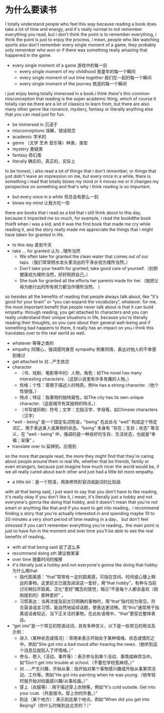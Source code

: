 # 为什么要读书

I totally understand people who feel this way because reading a book does take a lot of time and energy, and it's really normal to not remember everything you read, but i don't think the point is to remember everything, i think the point is just to enjoy the process, i mean, people who like watching sports also don't remember every single moment of a game, they probably only remember who won or if there was something really amazing that happened in the game.
* every single moment of a game 游戏中的每一刻
  * every single moment of my childhood 我童年的每一个瞬间
  * every single moment of out time together 我们在一起的每一个瞬间
  * every single moment of the journey  旅途的每一个瞬间

i just enjoy being totally immersed in a book.i think there's this common misconception that reading is the super academic thing, which of course it totally can be.there are a lot of classics to learn from, but there are also many other genre like romance, mystery, fantasy or literally anything else that you can read just for fun.	
* be immersed in  沉浸于
* misconceptions  误解，错误观念
* academic 学术的
* genre （文学 艺术 音乐等）种类，类型
* mystery 悬疑类
* fantasy 奇幻类
* literally 确实的，真正的，实际上

to be honest, i also read a lot of things that i don't remember, or things that just didn't leave an impression on me, but every once in a while, there is something i read that totally blows my mind or it moves me or it changes my perspective on something and that's why i think reading is so important.
* but every once in a while  但总会有那么一刻
* blows my mind 让我大吃一惊

there are books that i read as a kid that i still think about to this day, because it impacted me so much, for example, i read the book《the book thief》 when i was a kid, and it was the first book that made me cry while reading it, and the story really made me appreciate the things that i might have taken for granted in life.
* to this day 直到今天
* take … for granted  认为…理所当然
  * We often take for granted the clean water that comes out of our taps.（我们常常把水龙头里流出的干净水视为理所当然。）
  * Don't take your health for granted; take good care of yourself.（别把健康视为理所当然，好好照顾自己。）
  * She took for granted all the efforts her parents made for her.（她把父母为她付出的所有努力都当作理所当然。 ）

so besides all the benefits of reading that people always talk about, like “it's good for your brain” or “you can expand the vocabulary”, whatever. for me, the most important benefit that people never talk about is that it can build empathy. through reading, you get attached to characters and you can really understand their unique situations in life, because you're literally reading their thoughts, so you care about their general well-being and if something bad happens to them, it really has an impact on you.i think this translates over to the real world as well.
* whatever 等等之类的
* empathy 同理心，强调感同身受  sympathy 侧重同情，表达对他人的不幸感到难过
* get attached to  对…产生依恋
* character
  * （书、戏剧、电影等中的）人物，角色：如The novel has many interesting characters.（这部小说里有许多有趣的人物。）
  * 性格；个性：常用于描述人的特质。例He has a strong character.（他个性很强。）
  * 特点；特征：指事物的独特属性。如The city has its own unique character.（这座城市有其独特的特点。）
  * （书写或印刷）符号；文字：尤指汉字、字母等。如Chinese characters（汉字）
* “well - being” 是一个固定名词短语，“being” 在此处与 “well” 构成这个特定词汇，用于表达某人或某物的状态。“being” 本身有 “存在；生存；状态” 等含义，在 “well - being” 中，强调的是一种良好的生存、生活状态，也就是“幸福；安康” 。
* translate over to 延伸到，应用到

so the more that people read, the more they might find that they're caring about people around them in real life, whether that be friends, family or even strangers, because just imagine how much nicer the world would be, if we all really cared about each other and just had a little bit more empathy.
* a little bit：是一个短语，用来修饰形容词或副词的比较级

with all that being said, i just want to say that you don't have to like reading, it's really okay if you don't like it, i mean, it's literally just a hobby and not everyone's gonna like doing that hobby, and it doesn't mean that you're not smart or anything like that.and if you want to get into reading，i recommend finding a story that you're actually interested in and spending maybe 10 to 20 minutes a very short period of time reading in a day， but don't feel stressed if you can't remember everything you're reading，the main point is just to have fun in the moment and over time you'll be able to see the real benefits of reading。
* with all that being said  说了这么多
* recommend doing sth 建议做某事
* over time 随着时间的推移
* it's literally just a hobby and not everyone's gonna like doing that hobby.为什么用that
  * 指代距离感：“that”常带有一定的距离感，可指在空间、时间或心理上稍远的事物。这里前文已提及阅读这一爱好，用“that hobby”，有种与当前讨论稍拉开距离，泛化“爱好”概念的感觉，暗示“不是每个人都会喜欢（刚刚提到的）那种爱好” 。
  * 习惯表达：当再次提及前文已明确的事物时，用“that”指代较为常见，符合英语语言习惯，能自然地延续话题，使表达更流畅。而“this”通常用于指离说话者较近、当下正关注的事物，在此处语境中，“that”更契合整体表达。
* “get into”是一个常见的短语动词，具有多种含义，以下是一些常见的用法及示例：
  * 进入（某种状态或情况）：常用来表示开始处于某种情绪、状态或情形之中。例如“She got into a bad mood after hearing the news.（她听到这个消息后就陷入了坏情绪。）”
  * 参与、卷入（活动、事件等）：表示参与到某个活动、事情或麻烦当中。如“Don't get into trouble at school.（不要在学校惹麻烦。）”
  * 对……产生兴趣、开始从事：指开始对某个事物感兴趣或开始从事某项活动、工作等。例如“He got into painting when he was young.（他年轻时就开始对绘画感兴趣/从事绘画。）”
  * 穿上（衣服等）：用于描述穿上衣物等。例如“It's cold outside. Get into your coat.（外面很冷。穿上你的外套。）”
  * 到达（某个地方）：表示到达某个地点。例如“When did you get into Beijing?（你什么时候到达北京的？）”
